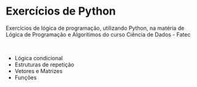 <h1> Exercícios de Python </h1>
 <p> Exercícios de lógica de programação, utilizando Python, na matéria de Lógica de Programação e Algoritimos do curso Ciência de Dados - Fatec </p>
<br />
<ul>
  <li>Lógica condicional</li>
  <li>Estruturas de repetição</li>
  <li>Vetores e Matrizes</li>
  <li>Funções</li>
</ul>